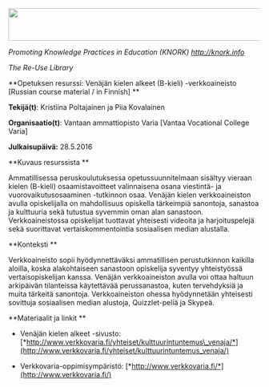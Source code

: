 <img src="md\img047/media/image01.png" width="624" height="65" />

*Promoting Knowledge Practices in Education (KNORK) http://knork.info*

*The Re-Use Library*

**Opetuksen resurssi: Venäjän kielen alkeet (B-kieli) -verkkoaineisto \[Russian course material / in Finnish\] **

**Tekijä(t)**: Kristiina Poltajainen ja Piia Kovalainen

**Organisaatio(t)**: Vantaan ammattiopisto Varia \[Vantaa Vocational College Varia\]

**Julkaisupäivä:** 28.5.2016

**Kuvaus resurssista **

Ammatillisessa peruskoulutuksessa opetussuunnitelmaan sisältyy vieraan kielen (B-kieli) osaamistavoitteet valinnaisena osana viestintä- ja vuorovaikutusosaaminen -tutkinnon osaa. Venäjän kielen verkkoaineiston avulla opiskelijalla on mahdollisuus opiskella tärkeimpiä sanontoja, sanastoa ja kulttuuria sekä tutustua syvemmin oman alan sanastoon. Verkkoaineistossa opiskelijat tuottavat yhteisesti videoita ja harjoituspelejä sekä suorittavat vertaiskommentointia sosiaalisen median alustalla.

**Konteksti **

Verkkoaineisto sopii hyödynnettäväksi ammatillisen perustutkinnon kaikilla aloilla, koska alakohtaiseen sanastoon opiskelija syventyy yhteistyössä vertaisopiskelijan kanssa. Venäjän verkkoaineiston avulla voi ottaa haltuun arkipäivän tilanteissa käytettävää perussanastoa, kuten tervehdyksiä ja muita tärkeitä sanontoja. Verkkoaineiston ohessa hyödynnetään yhteisesti sovittuja sosiaalisen median alustoja, Quizzlet-peliä ja Skypeä.

**Materiaalit ja linkit **

-   Venäjän kielen alkeet -sivusto: [*http://www.verkkovaria.fi/yhteiset/kulttuurintuntemus\_venaja/*](http://www.verkkovaria.fi/yhteiset/kulttuurintuntemus_venaja/)

-   Verkkovaria-oppimisympäristö: [*http://www.verkkovaria.fi/*](http://www.verkkovaria.fi/)


